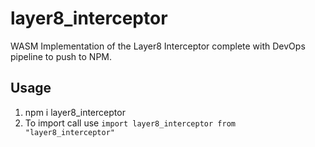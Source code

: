 # layer8_interceptor
WASM Implementation of the Layer8 Interceptor complete with DevOps pipeline to push to NPM.

## Usage
1) npm i layer8_interceptor
2) To import call use
    `import layer8_interceptor from "layer8_interceptor"`
